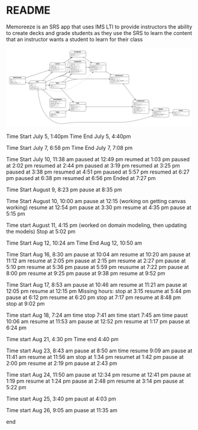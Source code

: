 # README

Memoreeze is an SRS app that uses IMS LTI to provide instructors the ability to create decks and grade students as they use the SRS to learn the content that an instructor wants a student to learn for their class

![Domain Model](erd.png?raw=true "Domain Model")

Time Start July 5, 1:40pm
Time End July 5, 4:40pm 

Time Start July 7, 6:58 pm
Time End July 7, 7:08 pm

Time Start July 10, 11:38 am
paused at 12:49 pm
reumed at 1:03 pm
paused at 2:02 pm
resumed at 2:44 pm
paused at 3:19 pm
resumed at 3:25 pm
paused at 3:38 pm
resumed at 4:51 pm
paused at 5:57 pm
resumed at 6:27 pm
paused at 6:38 pm
resumed at 6:56 pm
Ended at 7:27 pm

Time Start August 9, 8:23 pm
pause at 8:35 pm

Time Start August 10, 10:00 am
pause at 12:15 (working on getting canvas working)
resume at 12:54 pm
pause at 3:30 pm
resume at 4:35 pm
pause at 5:15 pm

Time start August 11, 4:15 pm
(worked on domain modeling, then updating the models)
Stop at 5:02 pm

Time Start Aug 12, 10:24 am
Time End Aug 12, 10:50 am

Time Start Aug 16, 8:30 am
pause at 10:04 am
resume at 10:20 am
pause at 11:12 am
resume at 2:05 pm
pause at 2:15 pm
resume at 2:27 pm
pause at 5:10 pm
resume at 5:36 pm
pause at 5:59 pm
reusume at 7:22 pm
pause at 8:00 pm
resume at 9:25 pm
pause at 9:38 pm
resume at 9:52 pm

Time Start Aug 17, 8:53 am
pause at 10:46 am
resume at 11:21 am
pause at 12:05 pm
resume at 12:15 pm
Missing hours: stop at 3:15
resume at 5:44 pm
pause at 6:12 pm
resume at 6:20 pm
stop at 7:17 pm 
resume at 8:48 pm
stop at 9:02 pm

Time start Aug 18, 7:24 am
time stop 7:41 am
time start 7:45 am
time paust 10:06 am
resume at 11:53 am
pause at 12:52 pm
resume at 1:17 pm
pause at 6:24 pm

Time start Aug 21, 4:30 pm
Time end 4:40 pm

Time start Aug 23, 8:43 am
pause at 8:50 am
time resume 9:09 am
pause at 11:41 am
resume at 11:56 am
stop at 1:34 pm
resumet at 1:42 pm
pause at 2:00 pm
resume at 2:19 pm
pause at 2:43 pm

Time start Aug 24, 11:50 am
pause at 12:34 pm
resume at 12:41 pm
pause at 1:19 pm
resume at 1:24 pm
pause at 2:48 pm
resume at 3:14 pm
pause at 5:22 pm

Time start Aug 25, 3:40 pm
paust at 4:03 pm

Time start Aug 26, 9:05 am
puase at 11:35 am

end